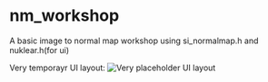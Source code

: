 # nm_workshop
A basic image to normal map workshop using si_normalmap.h and nuklear.h(for ui)

Very temporayr UI layout: 
![Very placeholder UI layout](https://gfycat.com/menacingimpossiblehapuku)
